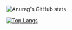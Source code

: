 
![Anurag's GitHub stats](https://github-readme-stats.vercel.app/api?username=mingnana&show_icons=true&theme=dracula)


[![Top Langs](https://github-readme-stats.vercel.app/api/top-langs/?username=mingnana&layout=compact
)](https://github.com/mingnana/github-readme-stats)


